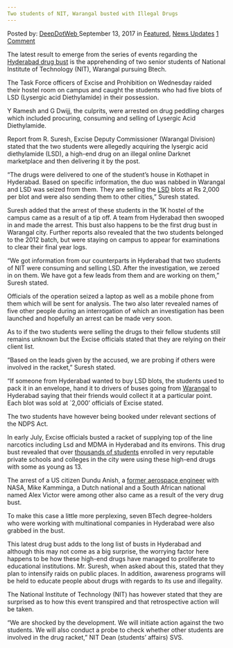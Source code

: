 ```yaml
---
Two students of NIT, Warangal busted with Illegal Drugs
---
```

<article class="post-listing post-22518 post type-post status-publish format-standard has-post-thumbnail hentry 
 tag-busted tag-illegal tag-nit tag-students tag-warangal">
    <div class="post-inner">
        <span>Posted by: <a href="https://www.deepdotweb.com/author/admin/" title="">DeepDotWeb </a></span>
    <span>September 13, 2017</span>
    <span>in <a href="https://www.deepdotweb.com/category/deepdot-news/" rel="category tag">Featured</a>, <a href="https://www.deepdotweb.com/category/news-updates/" rel="category tag">News Updates</a></span>
    <span><a href="https://www.deepdotweb.com/2017/09/13/two-students-nit-warangal-busted-illegal-drugs/#comments">1 Comment</a></span>
    </p>
    <div class="clear"></div>
    <div class="entry">
    <p>The latest result to emerge from the series of events regarding the <a href="https://www.deepdotweb.com/2017/08/12/investigation-revealed-side-recent-hyderabad-darknet-drug-bust/">Hyderabad drug bust</a> is the apprehending of two senior students of National Institute of Technology (NIT), Warangal pursuing Btech.</p>
    <p>The Task Force officers of Excise and Prohibition on Wednesday raided their hostel room on campus and caught the students who had five blots of LSD (Lysergic acid Diethylamide) in their possession.</p>
    <p>Y Ramesh and G Dwijj, the culprits, were arrested on drug peddling charges which included procuring, consuming and selling of Lysergic Acid Diethylamide.</p>
    <p>Report from R. Suresh, Excise Deputy Commissioner (Warangal Division) stated that the two students were allegedly acquiring the lysergic acid diethylamide (LSD), a high-end drug on an illegal online Darknet marketplace and then delivering it by the post.</p>
    <p>“The drugs were delivered to one of the student’s house in Kothapet in Hyderabad. Based on specific information, the duo was nabbed in Warangal and LSD was seized from them. They are selling the <a href="https://www.deepdotweb.com/2017/08/06/high-school-students-india-ordered-lsd-dark-web/">LSD</a> blots at Rs 2,000 per blot and were also sending them to other cities,” Suresh stated.</p>
    <p>Suresh added that the arrest of these students in the 1K hostel of the campus came as a result of a tip off. A team from Hyderabad then swooped in and made the arrest. This bust also happens to be the first drug bust in Warangal city. Further reports also revealed that the two students belonged to the 2012 batch, but were staying on campus to appear for examinations to clear their final year logs.</p>
    <p>“We got information from our counterparts in Hyderabad that two students of NIT were consuming and selling LSD. After the investigation, we zeroed in on them. We have got a few leads from them and are working on them,” Suresh stated.</p>
    <p>Officials of the operation seized a laptop as well as a mobile phone from them which will be sent for analysis. The two also later revealed names of five other people during an interrogation of which an investigation has been launched and hopefully an arrest can be made very soon.</p>
    <p>As to if the two students were selling the drugs to their fellow students still remains unknown but the Excise officials stated that they are relying on their client list.</p>
    <p>“Based on the leads given by the accused, we are probing if others were involved in the racket,” Suresh stated.</p>
    <p>“If someone from Hyderabad wanted to buy LSD blots, the students used to pack it in an envelope, hand it to drivers of buses going from <a href="http://www.hindustantimes.com/india-news/two-nit-warangal-students-held-for-drug-peddling-five-blots-of-lsd-seized/story-a5r2sRB7VCGpLbOQMkf8eI.html">Warangal</a> to Hyderabad saying that their friends would collect it at a particular point. Each blot was sold at `2,000’ officials of Excise stated.</p>
    <p>The two students have however being booked under relevant sections of the NDPS Act.</p>
    <p>In early July, Excise officials busted a racket of supplying top of the line narcotics including Lsd and MDMA in Hyderabad and its environs. This drug bust revealed that over <a href="https://www.deepdotweb.com/2017/08/12/investigation-revealed-side-recent-hyderabad-darknet-drug-bust/">thousands of students</a> enrolled in very reputable private schools and colleges in the city were using these high-end drugs with some as young as 13.</p>
    <p>The arrest of a US citizen Dundu Anish, a <a href="https://www.deepdotweb.com/2017/08/01/ex-nasa-scientist-arrested-hyderabad-dealing-drugs/">former aerospace engineer</a> with NASA, Mike Kamminga, a Dutch national and a South African national named Alex Victor were among other also came as a result of the very drug bust.</p>
    <p>To make this case a little more perplexing, seven BTech degree-holders who were working with multinational companies in Hyderabad were also grabbed in the bust.</p>
    <p>This latest drug bust adds to the long list of busts in Hyderabad and although this may not come as a big surprise, the worrying factor here happens to be how these high-end drugs have managed to proliferate to educational institutions. Mr. Suresh, when asked about this, stated that they plan to intensify raids on public places. In addition, awareness programs will be held to educate people about drugs with regards to its use and illegality.</p>
    <p>The National Institute of Technology (NIT) has however stated that they are surprised as to how this event transpired and that retrospective action will be taken.</p>
    <p>“We are shocked by the development. We will initiate action against the two students. We will also conduct a probe to check whether other students are involved in the drug racket,” NIT Dean (students’ affairs) SVS.</p>
    </div>
    <span style="display:none"><a href="https://www.deepdotweb.com/tag/busted/" rel="tag">busted</a> <a href="https://www.deepdotweb.com/tag/drugs/" rel="tag">drugs</a> <a href="https://www.deepdotweb.com/tag/illegal/" rel="tag">illegal</a> <a href="https://www.deepdotweb.com/tag/nit/" rel="tag">nit</a> <a href="https://www.deepdotweb.com/tag/students/" rel="tag">students</a> <a href="https://www.deepdotweb.com/tag/warangal/" rel="tag">warangal</a></span> <span style="display:none" class="updated">2017-09-13</span>
    <div style="display:none" class="vcard author" itemprop="author" itemscope itemtype="http://schema.org/Person"><strong class="fn" itemprop="name"><a href="https://www.deepdotweb.com/author/admin/" title="Posts by DeepDotWeb" rel="author">DeepDotWeb</a></strong></div>
    </div>
</article>

